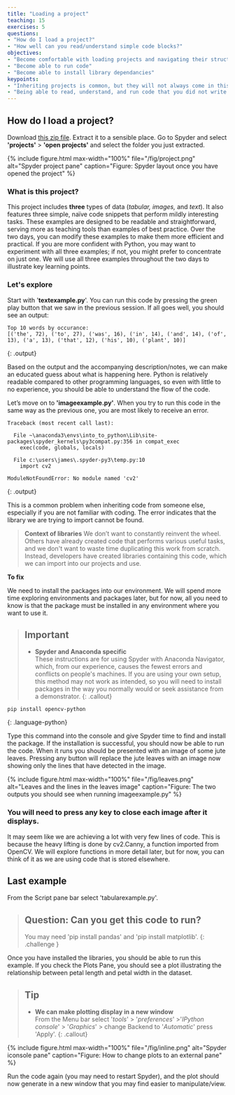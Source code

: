 ```yaml
---
title: "Loading a project"
teaching: 15
exercises: 5
questions:
- "How do I load a project?"
- "How well can you read/understand simple code blocks?"
objectives:
- "Become comfortable with loading projects and navigating their structure"
- "Become able to run code"
- "Become able to install library dependancies"
keypoints:
- "Inheriting projects is common, but they will not always come in this format"
- "Being able to read, understand, and run code that you did not write is not trivial."
---
```


## How do I load a project?

Download [this zip file](../fig/AISummerSchool.zip). Extract it to a sensible place. Go to Spyder and select **'projects'** > **'open projects'** and select the folder you just extracted.

{% include figure.html max-width="100%" file="/fig/project.png" 
alt="Spyder project pane" caption="Figure: Spyder layout once you have opened the project" %}

### What is this project?

This project includes **three** types of data (*tabular, images,* and *text*). It also features three simple, naïve code snippets that perform mildly interesting tasks. These examples are designed to be readable and straightforward, serving more as teaching tools than examples of best practice. Over the two days, you can modify these examples to make them more efficient and practical. If you are more confident with Python, you may want to experiment with all three examples; if not, you might prefer to concentrate on just one. We will use all three examples throughout the two days to illustrate key learning points. 

### Let's explore

Start with '**textexample.py**'. You can run this code by pressing the green play button that we saw in the previous session. If all goes well, you should see an output:

```
Top 10 words by occurance:
[('the', 72), ('to', 27), ('was', 16), ('in', 14), ('and', 14), ('of', 13), ('a', 13), ('that', 12), ('his', 10), ('plant', 10)]
```
{: .output}

Based on the output and the accompanying description/notes, we can make an educated guess about what is happening here. Python is relatively readable compared to other programming languages, so even with little to no experience, you should be able to understand the flow of the code.

Let’s move on to **'imageexample.py'**. When you try to run this code in the same way as the previous one, you are most likely to receive an error.

```
Traceback (most recent call last):

  File ~\anaconda3\envs\into_to_python\Lib\site-packages\spyder_kernels\py3compat.py:356 in compat_exec
    exec(code, globals, locals)

  File c:\users\james\.spyder-py3\temp.py:10
    import cv2

ModuleNotFoundError: No module named 'cv2'
```
{: .output}

This is a common problem when inheriting code from someone else, especially if you are not familiar with coding. The error indicates that the library we are trying to import cannot be found.

>**Context of libraries**
> We don’t want to constantly reinvent the wheel. Others have already created code that performs various useful tasks, and we don't want to waste time duplicating this work from scratch. Instead, developers have created libraries containing this code, which we can import into our projects and use.

**To fix**

We need to install the packages into our environment. We will spend more time exploring environments and packages later, but for now, all you need to know is that the package must be installed in any environment where you want to use it.

>## Important
>* **Spyder and Anaconda specific**  
>These instructions are for using Spyder with Anaconda Navigator, which, from our experience, causes the fewest errors and conflicts on people's machines. If you are using your own setup, this method may not work as intended, so you will need to install packages in the way you normally would or seek assistance from a demonstrator. 
{: .callout}


```
pip install opencv-python
```
{: .language-python}

Type this command into the console and give Spyder time to find and install the package. If the installation is successful, you should now be able to run the code. When it runs you should be presented with an image of some jute leaves. Pressing any button will replace the jute leaves with an image now showing only the lines that have detected in the image.

{% include figure.html max-width="100%" file="/fig/leaves.png" 
alt="Leaves and the lines in the leaves image" caption="Figure: The two outputs you should see when running imageexample.py" %}


### You will need to press any key to close each image after it displays.

It may seem like we are achieving a lot with very few lines of code. This is because the heavy lifting is done by cv2.Canny, a function imported from OpenCV. We will explore functions in more detail later, but for now, you can think of it as we are using code that is stored elsewhere.


## Last example

From the Script pane bar select 'tabularexample.py'.

> ## Question: Can you get this code to run?
> You may need 'pip install pandas' and 'pip install matplotlib'.
{: .challenge }

Once you have installed the libraries, you should be able to run this example. If you check the Plots Pane, you should see a plot illustrating the relationship between petal length and petal width in the dataset.

>## Tip
>* **We can make plotting display in a new window**  
> From the Menu bar select '*tools*' > '*preferences*' >'*IPython console*' > '*Graphics*' > change Backend to '*Automatic*' press 'Apply'.
{: .callout}

{% include figure.html max-width="100%" file="/fig/inline.png" 
alt="Spyder iconsole pane" caption="Figure: How to change plots to an external pane" %}  
  
Run the code again (you may need to restart Spyder), and the plot should now generate in a new window that you may find easier to manipulate/view.





